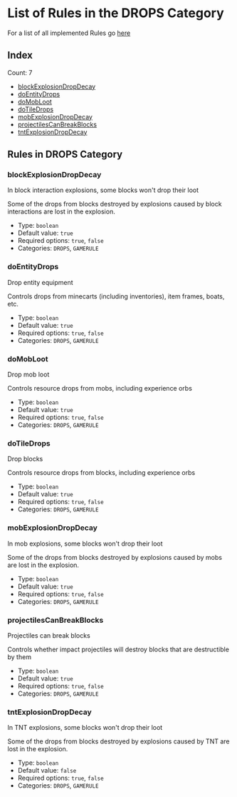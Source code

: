 # List of Rules in the DROPS Category

For a list of all implemented Rules go [here](../README.md)
## Index
Count: 7
- [blockExplosionDropDecay](#blockexplosiondropdecay)
- [doEntityDrops](#doentitydrops)
- [doMobLoot](#domobloot)
- [doTileDrops](#dotiledrops)
- [mobExplosionDropDecay](#mobexplosiondropdecay)
- [projectilesCanBreakBlocks](#projectilescanbreakblocks)
- [tntExplosionDropDecay](#tntexplosiondropdecay)

## Rules in DROPS Category

### blockExplosionDropDecay
In block interaction explosions, some blocks won't drop their loot

Some of the drops from blocks destroyed by explosions caused by block interactions are lost in the explosion.
- Type: `boolean`
- Default value: `true`
- Required options: `true`, `false`
- Categories: `DROPS`, `GAMERULE`

### doEntityDrops
Drop entity equipment

Controls drops from minecarts (including inventories), item frames, boats, etc.
- Type: `boolean`
- Default value: `true`
- Required options: `true`, `false`
- Categories: `DROPS`, `GAMERULE`

### doMobLoot
Drop mob loot

Controls resource drops from mobs, including experience orbs
- Type: `boolean`
- Default value: `true`
- Required options: `true`, `false`
- Categories: `DROPS`, `GAMERULE`

### doTileDrops
Drop blocks

Controls resource drops from blocks, including experience orbs
- Type: `boolean`
- Default value: `true`
- Required options: `true`, `false`
- Categories: `DROPS`, `GAMERULE`

### mobExplosionDropDecay
In mob explosions, some blocks won't drop their loot

Some of the drops from blocks destroyed by explosions caused by mobs are lost in the explosion.
- Type: `boolean`
- Default value: `true`
- Required options: `true`, `false`
- Categories: `DROPS`, `GAMERULE`

### projectilesCanBreakBlocks
Projectiles can break blocks

Controls whether impact projectiles will destroy blocks that are destructible by them
- Type: `boolean`
- Default value: `true`
- Required options: `true`, `false`
- Categories: `DROPS`, `GAMERULE`

### tntExplosionDropDecay
In TNT explosions, some blocks won't drop their loot

Some of the drops from blocks destroyed by explosions caused by TNT are lost in the explosion.
- Type: `boolean`
- Default value: `false`
- Required options: `true`, `false`
- Categories: `DROPS`, `GAMERULE`
